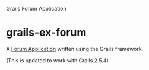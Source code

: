 Grails Forum Application

grails-ex-forum
=============

A [Forum Application](http://grails.asia/grails-forum-application/) written using the Grails framework.

(This is updated to work with Grails 2.5.4)
